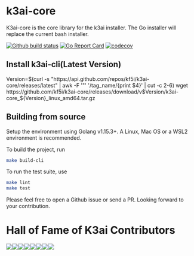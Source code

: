 # k3ai-core

K3ai-core is the core library for the k3ai installer.
The Go installer will replace the current bash installer.

[![Github build status](https://github.com/kf5i/k3ai-core/workflows/build/badge.svg)](https://github.com/kf5i/k3ai-core/actions)
[![Go Report Card](https://goreportcard.com/badge/github.com/kf5i/k3ai-core)](https://goreportcard.com/report/github.com/kf5i/k3ai-core)
[![codecov](https://codecov.io/gh/kf5i/k3ai-core/branch/main/graph/badge.svg)](https://codecov.io/gh/kf5i/k3ai-core)

## Install k3ai-cli(Latest Version)

Version=$(curl -s "https://api.github.com/repos/kf5i/k3ai-core/releases/latest" | awk -F '"' '/tag_name/{print $4}' | cut -c 2-6)
wget https://github.com/kf5i/k3ai-core/releases/download/v$Version/k3ai-core_${Version}_linux_amd64.tar.gz


## Building from source

Setup the environment using Golang v1.15.3+. A Linux, Mac OS or a WSL2 environment is recommended.

To build the project, run

```bash
make build-cli
```

To run the test suite, use

```bash
make lint
make test
```

Please feel free to open a Github issue or send a PR. Looking forward to your contribution.

# Hall of Fame of K3ai Contributors

[![](https://sourcerer.io/fame/alfsuse/kf5i/k3ai-core/images/0)](https://sourcerer.io/fame/alfsuse/kf5i/k3ai-core/links/0)[![](https://sourcerer.io/fame/alfsuse/kf5i/k3ai-core/images/1)](https://sourcerer.io/fame/alfsuse/kf5i/k3ai-core/links/1)[![](https://sourcerer.io/fame/alfsuse/kf5i/k3ai-core/images/2)](https://sourcerer.io/fame/alfsuse/kf5i/k3ai-core/links/2)[![](https://sourcerer.io/fame/alfsuse/kf5i/k3ai-core/images/3)](https://sourcerer.io/fame/alfsuse/kf5i/k3ai-core/links/3)[![](https://sourcerer.io/fame/alfsuse/kf5i/k3ai-core/images/4)](https://sourcerer.io/fame/alfsuse/kf5i/k3ai-core/links/4)[![](https://sourcerer.io/fame/alfsuse/kf5i/k3ai-core/images/5)](https://sourcerer.io/fame/alfsuse/kf5i/k3ai-core/links/5)[![](https://sourcerer.io/fame/alfsuse/kf5i/k3ai-core/images/6)](https://sourcerer.io/fame/alfsuse/kf5i/k3ai-core/links/6)[![](https://sourcerer.io/fame/alfsuse/kf5i/k3ai-core/images/7)](https://sourcerer.io/fame/alfsuse/kf5i/k3ai-core/links/7)
